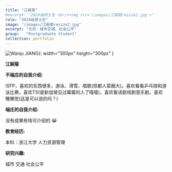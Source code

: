 ```yaml
---
title: "江婉菊"
#excerpt: "2024级硕士生 <br/><img src='/images/江婉菊resize2.jpg'>"
role: "2024级硕士生"
image: "/images/江婉菊resize2.jpg" 
excerpt: "方向：城市交通、社会公平" 
group:   "Postgraduate Student" 
collection: portfolio
---
```



![Wanju JIANG](/images/江婉菊.jpg){: width="300px" height="300px" }


**江婉菊**

**不端庄的自我介绍:** 

ISFP，喜欢的东西很多，游泳、滑雪、唱歌(但都人菜瘾大)。喜欢看看乒乓球和游泳比赛，喜欢TS(是新加坡见过霉霉的人了嘻嘻)，喜欢看话剧戏剧音乐剧，喜欢睡懒觉(这是可以说的吗？)

**端庄的自我介绍:** 

没有成果有啥可介绍的 😭

**教育经历:** 

本科：浙江大学 人力资源管理

**研究兴趣:** 

城市 交通 社会公平


